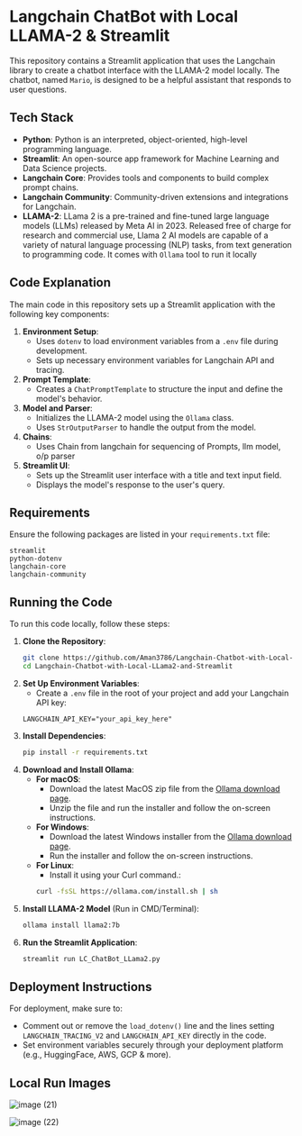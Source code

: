 # Langchain ChatBot with Local LLAMA-2 & Streamlit
This repository contains a Streamlit application that uses the Langchain library to create a chatbot interface with the LLAMA-2 model locally. The chatbot, named `Mario`, is designed to be a helpful assistant that responds to user questions.
## Tech Stack
- **Python**: Python is an interpreted, object-oriented, high-level programming language.
- **Streamlit**: An open-source app framework for Machine Learning and Data Science projects.
- **Langchain Core**: Provides tools and components to build complex prompt chains.
- **Langchain Community**: Community-driven extensions and integrations for Langchain.
- **LLAMA-2**: LLama 2 is a pre-trained and fine-tuned large language models (LLMs) released by Meta AI in 2023. Released free of charge for research and commercial use, Llama 2 AI models are capable of a variety of natural language processing (NLP) tasks, from text generation to programming code. It comes with `Ollama` tool to run it locally

## Code Explanation
The main code in this repository sets up a Streamlit application with the following key components:
1. **Environment Setup**:
    - Uses `dotenv` to load environment variables from a `.env` file during development.
    - Sets up necessary environment variables for Langchain API and tracing.
2. **Prompt Template**:
    - Creates a `ChatPromptTemplate` to structure the input and define the model's behavior.
3. **Model and Parser**:
    - Initializes the LLAMA-2 model using the `Ollama` class.
    - Uses `StrOutputParser` to handle the output from the model.
4. **Chains**:
    - Uses Chain from langchain for sequencing of Prompts, llm model, o/p parser
6. **Streamlit UI**:
    - Sets up the Streamlit user interface with a title and text input field.
    - Displays the model's response to the user's query.

## Requirements    
Ensure the following packages are listed in your `requirements.txt` file:
```plaintext
streamlit
python-dotenv
langchain-core
langchain-community
```

## Running the Code
To run this code locally, follow these steps:
1. **Clone the Repository**:
    ```bash
    git clone https://github.com/Aman3786/Langchain-Chatbot-with-Local-LLama2-and-Streamlit.git
    cd Langchain-Chatbot-with-Local-LLama2-and-Streamlit
    ```
2. **Set Up Environment Variables**:
    - Create a `.env` file in the root of your project and add your Langchain API key:
    ```env
    LANGCHAIN_API_KEY="your_api_key_here"
    ```
3. **Install Dependencies**:
    ```bash
    pip install -r requirements.txt
    ```
4. **Download and Install Ollama**:
    - **For macOS**:
      - Download the latest MacOS zip file from the [Ollama download page](https://www.ollama.com/download).
      - Unzip the file and run the installer and follow the on-screen instructions.
    - **For Windows**:
      - Download the latest Windows installer from the [Ollama download page](https://www.ollama.com/download).
      - Run the installer and follow the on-screen instructions.
    - **For Linux**:
      - Install it using your Curl command.:
      ```bash
      curl -fsSL https://ollama.com/install.sh | sh
      ```
5. **Install LLAMA-2 Model** (Run in CMD/Terminal):
    ```bash
    ollama install llama2:7b
    ```
4. **Run the Streamlit Application**:
    ```bash
    streamlit run LC_ChatBot_LLama2.py
    ```

## Deployment Instructions
For deployment, make sure to:
- Comment out or remove the `load_dotenv()` line and the lines setting `LANGCHAIN_TRACING_V2` and `LANGCHAIN_API_KEY` directly in the code.
- Set environment variables securely through your deployment platform (e.g., HuggingFace, AWS, GCP & more).

## Local Run Images

![image (21)](https://github.com/Aman3786/Langchain-Chatbot-with-Local-LLama2-and-Streamlit/assets/53119534/aecacb69-e2ab-4831-bc16-c4b6419882b3)

![image (22)](https://github.com/Aman3786/Langchain-Chatbot-with-Local-LLama2-and-Streamlit/assets/53119534/5fdb9e60-aab7-4a91-806b-f557c716611c)
